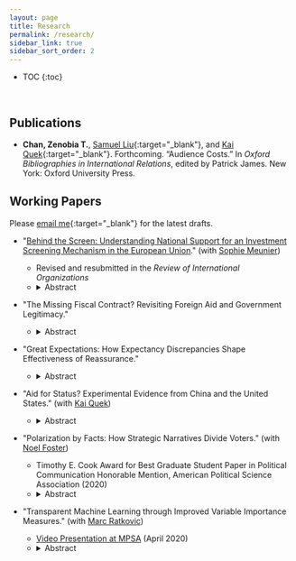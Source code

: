 ```yaml
---
layout: page
title: Research
permalink: /research/
sidebar_link: true
sidebar_sort_order: 2
---
```


* TOC
{:toc}
<p>&nbsp;</p>

## Publications

* **Chan, Zenobia T.**, [Samuel Liu](https://government.cornell.edu/samuel-liu){:target="_blank"}, and [Kai Quek](https://ppaweb.hku.hk/f/quek){:target="_blank"}. Forthcoming. “Audience Costs.” In _Oxford Bibliographies in International Relations_, edited by Patrick James. New York: Oxford University Press.

## Working Papers

Please [email me](mailto:zeno@princeton.edu){:target="_blank"} for the latest drafts.

* "<a href="https://dx.doi.org/10.2139/ssrn.3726973" target="_blank">Behind the Screen: Understanding National Support for an Investment Screening Mechanism in the European Union</a>." (with <a href="https://scholar.princeton.edu/smeunier/home" target="_blank">Sophie Meunier</a>)
	- Revised and resubmitted in the _Review of International Organizations_ 
	- <details><summary>Abstract</summary><blockquote>What determines national preferences for institutionalizing FDI screening? Over the past decade, advanced economies worldwide have tightened their national investment screening mechanisms (ISMs) for foreign direct investment (FDI). In March 2019, the European Union (EU) adopted its first common FDI screening framework. Based on extensive interviews with high-level EU and country officials involved in the negotiation process, and using a unique measure of national support for the EU-wide ISM created through the first-ever elite survey on this subject matter, we find that countries with higher technological levels were more supportive of FDI screening due to concerns over unreciprocated technological transfer. We also find sector-dependent effects of Chinese FDI on country-level support for FDI screening: Countries with high levels of Chinese FDI in strategic sectors are more likely to support the EU ISM, while those with high levels of Chinese investment in low-tech sectors tend to oppose screening. Our overall findings suggest that EU investment screening, and national-level screening in general, might become more restrictive in the future, especially in light of the COVID-19 pandemic.</blockquote></details> 

* "The Missing Fiscal Contract? Revisiting Foreign Aid and Government Legitimacy."
	-  <details><summary>Abstract</summary><blockquote>Does reliance on foreign aid affect government legitimacy in recipient countries? Fiscal contract theorists postulate that public goods and services provided by foreign donors can threaten government legitimacy, but empirical research has found little support for this hypothesis. Drawing on over 120 elite interviews in donor and recipient countries, I argue that the fiscal contract between the government and citizenry is untenable in most aid recipient countries because of the lack of visible taxation. I present a tax game between citizens with reference-dependent preferences and the government. My formal model shows that with sufficient foreign aid, the fiscal contract <i>does not exist</i> and citizens' evaluation of their government varies by the discrepancy between their baseline expectations and the actual public goods they receive, regardless of provider. I test my arguments using an original survey experiment in Uganda and find that, in line with my theory, the <i>positive</i> effects of aid on government legitimacy are especially pronounced among citizens with lower perceived effective tax rates. </blockquote></details> 

* "Great Expectations: How Expectancy Discrepancies Shape Effectiveness of Reassurance."
	-  <details><summary>Abstract</summary><blockquote>What makes reassurance effective? Reassurance is crucial to stability in international politics as a means of signaling benign intentions towards allies and adversaries. Drawing on insights from behavioral economics, information theory, and psychology, I argue that reassurance signals are most effective when they are surprising, i.e. when they deviate drastically from receivers' prior expectations, because they draw more attention from decision-makers, prompting them to re-evaluate their pre-existing beliefs about the sender. When decision-makers re-evaluate their beliefs, prior expectations serve as the reference point against which they assess the sender's intentions. My theory posits that when decision-makers are <i>pleasantly surprised</i>, i.e. receiving a signal that is both credible and above expectations, they are more likely to believe in the benign intentions of the sender. Contrary to the rationalist literature on costly signaling in international relations, my theory holds that reassuring signals are informative not necessarily because they are costly, but because they are surprising. I test my theory using an original survey experiment on a national sample of Estonian voters. I find that the effectiveness of reassurance signals hinges on the receivers' prior expectations and that costly signals are not necessarily more credible. </blockquote></details> 

* "Aid for Status? Experimental Evidence from China and the United States." (with <a href="https://ppaweb.hku.hk/f/quek" target="_blank">Kai Quek</a>)
	- <details><summary>Abstract</summary><blockquote>Does international status affect aid preferences? We conduct the first experimental study of aid preferences in an emerging donor country using original survey data from China, and a parallel study in the United States. We find striking differences in the aid preferences of both countries that support the status-seeking hypothesis: Chinese support for aid increases significantly when foreign aid provision is framed as a means of the country gaining higher international status, but Americans remain unswayed. We also use causal forests, a machine learning algorithm, to systematically evaluate heterogeneous treatment effects across a wide range of dispositional covariates in a principled manner with honest inferences. The results indicate status has especially pronounced positive impacts on the aid preferences of cosmopolitan Chinese citizens but negative impacts on Americans who are less cosmopolitan and have lower income. </blockquote></details> 

* "Polarization by Facts: How Strategic Narratives Divide Voters." (with <a href="https://www.noelfoster.com/" target="_blank">Noel Foster</a>)
	- Timothy E. Cook Award for Best Graduate Student Paper in Political Communication Honorable Mention, American Political Science Association (2020)
	- <details><summary>Abstract</summary><blockquote>How do autocratic foreign powers weaponize factual content on social issues in their democratic adversaries to polarize their voters? Does the salience of such issues as migration determine their effectiveness, or can information operations (info ops) polarize audiences independently? We argue that revisionist powers can <i>paralyze</i> the political decision making process in the target states by <i>polarizing</i> voters there through information operations (info ops). Drawing on insights from behavioral economics and social psychology, we argue that info ops can use strategic narratives––factual accounts of policy issues controversial across pre-existing societal cleavages––to polarize voters through a combination of confirmation bias and reactance. Contrary to recent literature on info ops using fake news, we present evidence on the political economy of social media platforms and microtargeting technology that renders fake news impracticable and counter-productive in most markets. We test the effects of strategic narratives in info ops using original survey experiments on national samples of Estonian voters. Our findings show that exposure to factual content on migration and the Soviet legacy polarized Estonian voters along ethnolinguistic cleavages by making ethnic Estonians more likely to support right-leaning nationalist parties while pushing the Russian-speaking minority to support more left-leaning ethnic interest parties.  Our findings on migration are particularly relevant in a case with no major migration or asylum for decades, suggesting that info ops using factual contents can polarize independently of facts on the ground.  </blockquote></details>


* "Transparent Machine Learning through Improved Variable Importance Measures." (with <a href="https://scholar.princeton.edu/ratkovic/home" target="_blank">Marc Ratkovic</a>)
	- <a href="https://youtu.be/44u5qYwUL-U" target="_blank">Video Presentation at MPSA</a> (April 2020)
	- <details><summary>Abstract</summary><blockquote>Boosting and random forests are among the best off-the-shelf prediction tools. These methods offer a variable importance measure (VIM), which is a cumulative measure of the improvement in accuracy over the algorithm.  We show existing variable importance measures, as implemented, are biased, returning positive scores on irrelevant variables.  Intuitively, if a variable is irrelevant but correlates with a relevant variable, this correlation may lead to an improvement in performance may be misattributed to the irrelevant variable.   We introduce a method that removes this bias.  The method works by separating each predictor into a component explained by other predictors (a "predicted variable"), and a component not (a "partialed out variable").  We assess variable importance only through any improvement attributable to the latter.  We prove the method returns a valid VIM, meaning it is mean-zero  and asymptotically normal for irrelevant variables.  Simulation evidence and applications to UCI data suggest the method also performs favorably relative to several existing machine learning methods in terms of predictive accuracy.  </blockquote></details>

